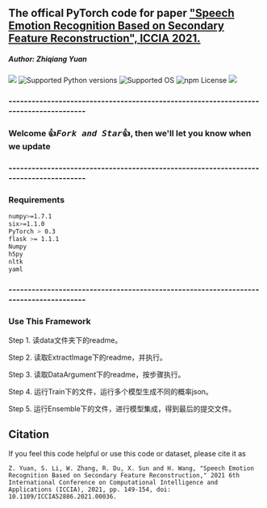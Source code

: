 ## The offical PyTorch code for paper ["Speech Emotion Recognition Based on Secondary Feature Reconstruction", ICCIA 2021.](https://ieeexplore.ieee.org/document/9644162)

##### Author: Zhiqiang Yuan 

<a href="https://github.com/xiaoyuan1996/retrievalSystem"><img src="https://travis-ci.org/Cadene/block.bootstrap.pytorch.svg?branch=master"/></a>
![Supported Python versions](https://img.shields.io/badge/python-3.7-blue.svg)
![Supported OS](https://img.shields.io/badge/Supported%20OS-Linux-yellow.svg)
![npm License](https://img.shields.io/npm/l/mithril.svg)
<a href="https://pypi.org/project/mitype/"><img src="https://img.shields.io/pypi/v/mitype.svg"></a>

### -------------------------------------------------------------------------------------
### Welcome :+1:_<big>`Fork and Star`</big>_:+1:, then we'll let you know when we update

### -------------------------------------------------------------------------------------
### Requirements
```bash
numpy>=1.7.1
six>=1.1.0
PyTorch > 0.3
flask >= 1.1.1
Numpy
h5py
nltk
yaml
```

### -------------------------------------------------------------------------------------
### Use This Framework

Step 1. 读data文件夹下的readme。

Step 2. 读取ExtractImage下的readme，并执行。

Step 3. 读取DataArgument下的readme，按步骤执行。

Step 4. 运行Train下的文件，运行多个模型生成不同的概率json。

Step 5. 运行Ensemble下的文件，进行模型集成，得到最后的提交文件。

## Citation
If you feel this code helpful or use this code or dataset, please cite it as
```
Z. Yuan, S. Li, W. Zhang, R. Du, X. Sun and H. Wang, "Speech Emotion Recognition Based on Secondary Feature Reconstruction," 2021 6th International Conference on Computational Intelligence and Applications (ICCIA), 2021, pp. 149-154, doi: 10.1109/ICCIA52886.2021.00036.
```
